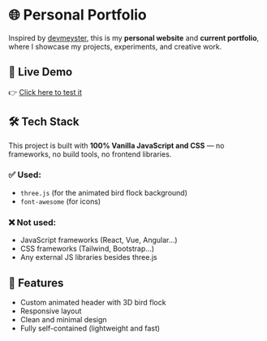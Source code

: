 # 🌐 Personal Portfolio

Inspired by [devmeyster](https://github.com/devmeyster/devmeyster.github.io), this is my **personal website** and **current portfolio**, where I showcase my projects, experiments, and creative work.

## 🚀 Live Demo

👉 [Click here to test it](https://vivaldo-roque.github.io/portfolio/)

## 🛠️ Tech Stack

This project is built with **100% Vanilla JavaScript and CSS** — no frameworks, no build tools, no frontend libraries.

### ✅ Used:
- `three.js` (for the animated bird flock background)
- `font-awesome` (for icons)

### ❌ Not used:
- JavaScript frameworks (React, Vue, Angular...)
- CSS frameworks (Tailwind, Bootstrap...)
- Any external JS libraries besides three.js

## 🎨 Features

- Custom animated header with 3D bird flock
- Responsive layout
- Clean and minimal design
- Fully self-contained (lightweight and fast)
